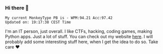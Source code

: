 ### Hi there 👋
<!-- PB START -->
```
My current MonkeyType PB is - WPM:94.21 Acc:97.42
Updated on: 19:17:38 CEST Time
```
<!-- PB END -->
I'm an IT person, just overall. I like CTFs, hacking, coding games, making Python apps. Just a lot of stuff.
You can check out my website [here](https://skill3472.github.io/).
I will probably add some interesting stuff here, when I get the idea to do so. Take care ❤️
